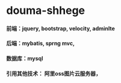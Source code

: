 # douma-shhege

#### 前端：jquery, bootstrap, velocity, adminlte
#### 后端：mybatis, sprng mvc, 
#### 数据库：mysql
#### 引用其他技术： 阿里oss图片云服务器，
